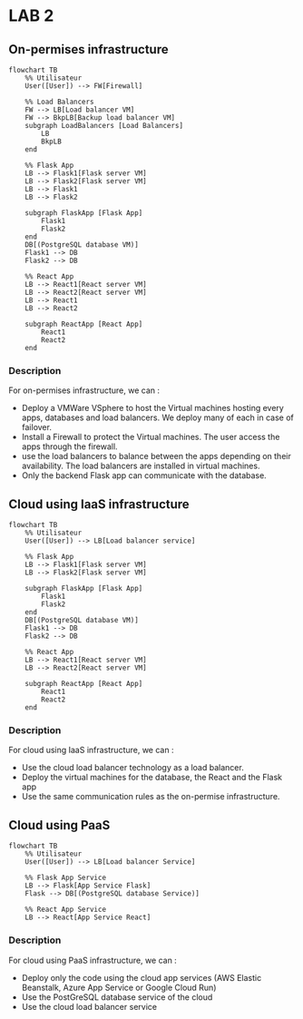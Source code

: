 # LAB 2 
## On-permises infrastructure


```mermaid
flowchart TB
    %% Utilisateur
    User([User]) --> FW[Firewall]

    %% Load Balancers
    FW --> LB[Load balancer VM]
    FW --> BkpLB[Backup load balancer VM]
    subgraph LoadBalancers [Load Balancers]
        LB
        BkpLB
    end

    %% Flask App
    LB --> Flask1[Flask server VM]
    LB --> Flask2[Flask server VM]
    LB --> Flask1
    LB --> Flask2

    subgraph FlaskApp [Flask App]
        Flask1
        Flask2
    end
    DB[(PostgreSQL database VM)]
    Flask1 --> DB
    Flask2 --> DB

    %% React App
    LB --> React1[React server VM]
    LB --> React2[React server VM]
    LB --> React1
    LB --> React2

    subgraph ReactApp [React App]
        React1
        React2
    end
```
### Description
For on-permises infrastructure, we can : 
- Deploy a VMWare VSphere to host the Virtual machines hosting every apps, databases and load balancers. We deploy many of each in case of failover.
- Install a Firewall to protect the Virtual machines. The user access the apps through the firewall.
- use the load balancers to balance between the apps depending on their availability. The load balancers are installed in virtual machines.
- Only the backend Flask app can communicate with the database.

## Cloud using IaaS infrastructure
```mermaid
flowchart TB
    %% Utilisateur
    User([User]) --> LB[Load balancer service]

    %% Flask App
    LB --> Flask1[Flask server VM]
    LB --> Flask2[Flask server VM]

    subgraph FlaskApp [Flask App]
        Flask1
        Flask2
    end
    DB[(PostgreSQL database VM)]
    Flask1 --> DB
    Flask2 --> DB

    %% React App
    LB --> React1[React server VM]
    LB --> React2[React server VM]

    subgraph ReactApp [React App]
        React1
        React2
    end
```

### Description
For cloud using IaaS infrastructure, we can :
- Use the cloud load balancer technology as a load balancer. 
- Deploy the virtual machines for the database, the React and the Flask app
- Use the same communication rules as the on-permise infrastructure.

## Cloud using PaaS
```mermaid
flowchart TB
    %% Utilisateur
    User([User]) --> LB[Load balancer Service]

    %% Flask App Service
    LB --> Flask[App Service Flask]
    Flask --> DB[(PostgreSQL database Service)]

    %% React App Service
    LB --> React[App Service React]
```
### Description
For cloud using PaaS infrastructure, we can :
- Deploy only the code using the cloud app services (AWS Elastic Beanstalk, Azure App Service or Google Cloud Run)
- Use the PostGreSQL database service of the cloud 
- Use the cloud load balancer service

